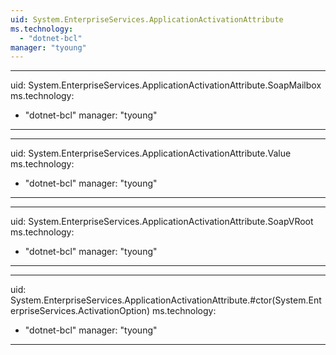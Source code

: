 ```yaml
---
uid: System.EnterpriseServices.ApplicationActivationAttribute
ms.technology: 
  - "dotnet-bcl"
manager: "tyoung"
---
```


---
uid: System.EnterpriseServices.ApplicationActivationAttribute.SoapMailbox
ms.technology: 
  - "dotnet-bcl"
manager: "tyoung"
---

---
uid: System.EnterpriseServices.ApplicationActivationAttribute.Value
ms.technology: 
  - "dotnet-bcl"
manager: "tyoung"
---

---
uid: System.EnterpriseServices.ApplicationActivationAttribute.SoapVRoot
ms.technology: 
  - "dotnet-bcl"
manager: "tyoung"
---

---
uid: System.EnterpriseServices.ApplicationActivationAttribute.#ctor(System.EnterpriseServices.ActivationOption)
ms.technology: 
  - "dotnet-bcl"
manager: "tyoung"
---
